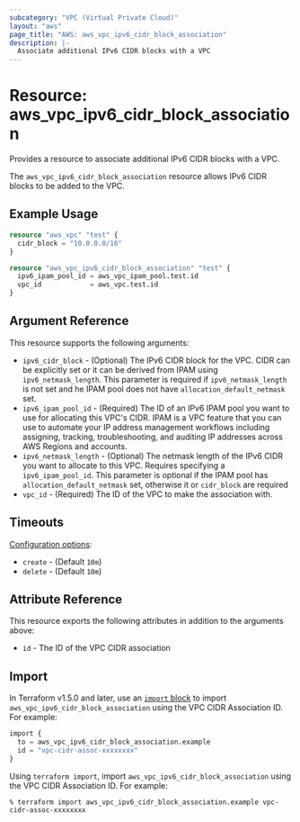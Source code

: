```yaml
---
subcategory: "VPC (Virtual Private Cloud)"
layout: "aws"
page_title: "AWS: aws_vpc_ipv6_cidr_block_association"
description: |-
  Associate additional IPv6 CIDR blocks with a VPC
---
```


# Resource: aws_vpc_ipv6_cidr_block_association

Provides a resource to associate additional IPv6 CIDR blocks with a VPC.

The `aws_vpc_ipv6_cidr_block_association` resource allows IPv6 CIDR blocks to be added to the VPC.

## Example Usage

```terraform
resource "aws_vpc" "test" {
  cidr_block = "10.0.0.0/16"
}

resource "aws_vpc_ipv6_cidr_block_association" "test" {
  ipv6_ipam_pool_id = aws_vpc_ipam_pool.test.id
  vpc_id            = aws_vpc.test.id
}
```

## Argument Reference

This resource supports the following arguments:

* `ipv6_cidr_block` - (Optional) The IPv6 CIDR block for the VPC. CIDR can be explicitly set or it can be derived from IPAM using `ipv6_netmask_length`. This parameter is required if `ipv6_netmask_length` is not set and he IPAM pool does not have `allocation_default_netmask` set.
* `ipv6_ipam_pool_id` - (Required) The ID of an IPv6 IPAM pool you want to use for allocating this VPC's CIDR. IPAM is a VPC feature that you can use to automate your IP address management workflows including assigning, tracking, troubleshooting, and auditing IP addresses across AWS Regions and accounts.
* `ipv6_netmask_length` - (Optional) The netmask length of the IPv6 CIDR you want to allocate to this VPC. Requires specifying a `ipv6_ipam_pool_id`. This parameter is optional if the IPAM pool has `allocation_default_netmask` set, otherwise it or `cidr_block` are required
* `vpc_id` - (Required) The ID of the VPC to make the association with.

## Timeouts

[Configuration options](https://developer.hashicorp.com/terraform/language/resources/syntax#operation-timeouts):

- `create` - (Default `10m`)
- `delete` - (Default `10m`)

## Attribute Reference

This resource exports the following attributes in addition to the arguments above:

* `id` - The ID of the VPC CIDR association

## Import

In Terraform v1.5.0 and later, use an [`import` block](https://developer.hashicorp.com/terraform/language/import) to import `aws_vpc_ipv6_cidr_block_association` using the VPC CIDR Association ID. For example:

```terraform
import {
  to = aws_vpc_ipv6_cidr_block_association.example
  id = "vpc-cidr-assoc-xxxxxxxx"
}
```

Using `terraform import`, import `aws_vpc_ipv6_cidr_block_association` using the VPC CIDR Association ID. For example:

```console
% terraform import aws_vpc_ipv6_cidr_block_association.example vpc-cidr-assoc-xxxxxxxx
```
